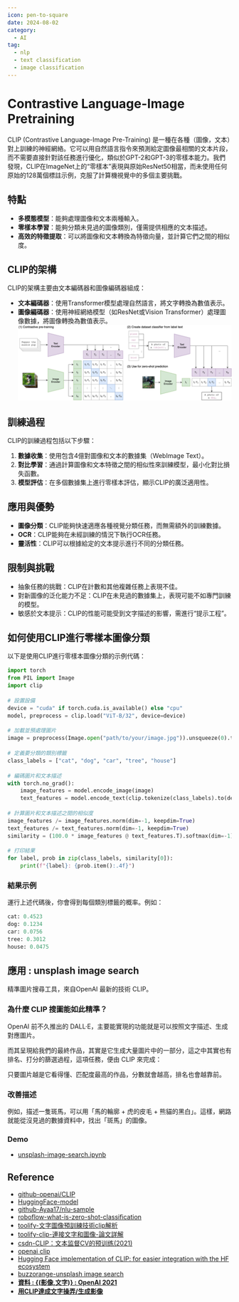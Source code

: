 ```yaml
---
icon: pen-to-square
date: 2024-08-02
category:
  - AI
tag:
  - nlp
  - text classification
  - image classification
---
```

# Contrastive Language-Image Pretraining

CLIP (Contrastive Language-Image Pre-Training) 是一種在各種（圖像，文本）對上訓練的神經網絡。它可以用自然語言指令來預測給定圖像最相關的文本片段，而不需要直接針對該任務進行優化，類似於GPT-2和GPT-3的零樣本能力。我們發現，CLIP在ImageNet上的“零樣本”表現與原始ResNet50相當，而未使用任何原始的128萬個標註示例，克服了計算機視覺中的多個主要挑戰。

## 特點

- **多模態模型**：能夠處理圖像和文本兩種輸入。
- **零樣本學習**：能夠分類未見過的圖像類別，僅需提供相應的文本描述。
- **高效的特徵提取**：可以將圖像和文本轉換為特徵向量，並計算它們之間的相似度。

## CLIP的架構
CLIP的架構主要由文本編碼器和圖像編碼器組成：
- **文本編碼器**：使用Transformer模型處理自然語言，將文字轉換為數值表示。
- **圖像編碼器**：使用神經網絡模型（如ResNet或Vision Transformer）處理圖像數據，將圖像轉換為數值表示。
![clip-arch](./image/clip-arch.png)

## 訓練過程
CLIP的訓練過程包括以下步驟：
1. **數據收集**：使用包含4億對圖像和文本的數據集（WebImage Text）。
1. **對比學習**：通過計算圖像和文本特徵之間的相似性來訓練模型，最小化對比損失函數。
1. **模型評估**：在多個數據集上進行零樣本評估，顯示CLIP的廣泛適用性。

## 應用與優勢

- **圖像分類**：CLIP能夠快速適應各種視覺分類任務，而無需額外的訓練數據。
- **OCR**：CLIP能夠在未經訓練的情況下執行OCR任務。
- **靈活性**：CLIP可以根據給定的文本提示進行不同的分類任務。

## 限制與挑戰
- 抽象任務的挑戰：CLIP在計數和其他複雜任務上表現不佳。
- 對新圖像的泛化能力不足：CLIP在未見過的數據集上，表現可能不如專門訓練的模型。
- 敏感於文本提示：CLIP的性能可能受到文字描述的影響，需進行“提示工程”。


## 如何使用CLIP進行零樣本圖像分類

以下是使用CLIP進行零樣本圖像分類的示例代碼：

``` python
import torch
from PIL import Image
import clip

# 設置設備
device = "cuda" if torch.cuda.is_available() else "cpu"
model, preprocess = clip.load("ViT-B/32", device=device)

# 加載並預處理圖片
image = preprocess(Image.open("path/to/your/image.jpg")).unsqueeze(0).to(device)

# 定義要分類的類別標籤
class_labels = ["cat", "dog", "car", "tree", "house"]

# 編碼圖片和文本描述
with torch.no_grad():
    image_features = model.encode_image(image)
    text_features = model.encode_text(clip.tokenize(class_labels).to(device))

# 計算圖片和文本描述之間的相似度
image_features /= image_features.norm(dim=-1, keepdim=True)
text_features /= text_features.norm(dim=-1, keepdim=True)
similarity = (100.0 * image_features @ text_features.T).softmax(dim=-1)

# 打印結果
for label, prob in zip(class_labels, similarity[0]):
    print(f"{label}: {prob.item():.4f}")
```

### 結果示例
運行上述代碼後，你會得到每個類別標籤的概率。例如：

``` python
cat: 0.4523
dog: 0.1234
car: 0.0756
tree: 0.3012
house: 0.0475
```

## 應用 : unsplash image search
精準圖片搜尋工具，來自OpenAI 最新的技術 CLIP。
### 為什麼 CLIP 搜圖能如此精準？
OpenAI 前不久推出的 DALL·E，主要能實現的功能就是可以按照文字描述、生成對應圖片。

而其呈現給我們的最終作品，其實是它生成大量圖片中的一部​​分，這之中其實也有排名、打分的篩選過程，這項任務，便由 CLIP 來完成：

只要圖片越是它看得懂、匹配度最高的作品，分數就會越高，排名也會越靠前。

### 改善描述
例如，描述一隻斑馬，可以用「馬的輪廓 + 虎的皮毛 + 熊貓的黑白」。這樣，網路就能從沒見過的數據資料中，找出「斑馬」的圖像。

### Demo
- [unsplash-image-search.ipynb](https://colab.research.google.com/github/haltakov/natural-language-image-search/blob/main/colab/unsplash-image-search.ipynb#scrollTo=OswqrzaeMy1J)

## Reference
- [github-openai/CLIP](https://github.com/openai/CLIP)
- [HuggingFace-model](https://huggingface.co/openai/clip-vit-base-patch16)
- [github-Ayaa17/nlu-sample](https://github.com/Ayaa17/nlu-sample)
- [roboflow-what-is-zero-shot-classification](https://blog.roboflow.com/what-is-zero-shot-classification/)
- [toolify-文字圖像預訓練技術clip解析](https://www.toolify.ai/tw/ai-news-tw/openai%E7%9A%84%E6%96%87%E5%AD%97%E5%9C%96%E5%83%8F%E9%A0%90%E8%A8%93%E7%B7%B4%E6%8A%80%E8%A1%93clip%E8%A7%A3%E6%9E%90-986565)
- [toolify-clip-連接文字和圖像-論文詳解](https://www.toolify.ai/tw/ai-news-tw/openai-clip-%E9%80%A3%E6%8E%A5%E6%96%87%E5%AD%97%E5%92%8C%E5%9C%96%E5%83%8F-%E8%AB%96%E6%96%87%E8%A9%B3%E8%A7%A3-1121801)
- [csdn-CLIP：文本监督CV的预训练(2021)](https://blog.csdn.net/qq_45752541/article/details/127780047)
- [openai clip](https://openai.com/index/clip/)
- [Hugging Face implementation of CLIP: for easier integration with the HF ecosystem](https://huggingface.co/docs/transformers/model_doc/clip)
- [buzzorange-unsplash image search](https://buzzorange.com/techorange/2021/01/28/openai_clip/)
- [**資料 : {(影像,文字)} : OpenAI 2021**](https://medium.com/ai-academy-taiwan/data-%E5%8F%A5%E5%AD%90-i-%E5%BD%B1%E5%83%8F-i-openai-2021-%E4%B8%80%E6%9C%88-cc5012825a63)
- [**用CLIP達成文字操弄/生成影像**](https://changethewhat.medium.com/%E7%94%A8clip%E9%81%94%E6%88%90%E6%96%87%E5%AD%97%E6%93%8D%E5%BC%84-%E7%94%9F%E6%88%90%E5%BD%B1%E5%83%8F-34d44d265da8)